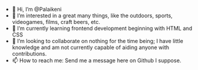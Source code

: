 - 👋 Hi, I’m @Palaikeni
- 👀 I’m interested in a great many things, like the outdoors, sports, videogames, films, craft beers, etc.
- 🌱 I’m currently learning frontend development beginning with HTML and CSS
- 💞️ I’m looking to collaborate on nothing for the time being; I have little knowledge and am not currently capable of aiding anyone with contributions.
- 📫 How to reach me: Send me a message here on Github I suppose.

<!---
Palaikeni/Palaikeni is a ✨ special ✨ repository because its `README.md` (this file) appears on your GitHub profile.
You can click the Preview link to take a look at your changes.
--->
